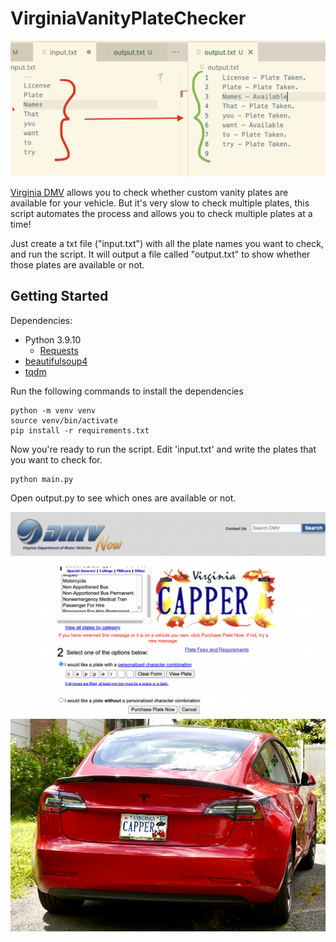 # VirginiaVanityPlateChecker
![Screenshot of example output](/assets/exampleOutputs.png)

[Virginia DMV](https://www.dmv.virginia.gov/dmvnet/plate_purchase/select_plate.asp) allows you to check whether custom vanity plates are available for your vehicle. But it's very slow to check multiple plates, this script automates the process and allows you to check multiple plates at a time!

Just create a txt file ("input.txt") with all the plate names you want to check, and run the script. It will output a file called "output.txt" to show whether those plates are available or not.

## Getting Started

Dependencies:
* Python 3.9.10 
    * [Requests](https://pypi.org/project/requests/)
* [beautifulsoup4](https://pypi.org/project/beautifulsoup4/) 
* [tqdm](https://pypi.org/project/tqdm/)

Run the following commands to install the dependencies
```
python -m venv venv 
source venv/bin/activate
pip install -r requirements.txt
```

Now you're ready to run the script.
Edit 'input.txt' and write the plates that you want to check for.

```
python main.py
```
Open output.py to see which ones are available or not.

![Screenshot of website](/assets/website.png)
![Screenshot of website](/assets/ripImissHimEveryday.jpg)

